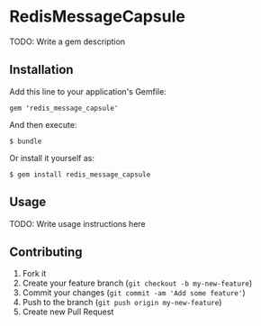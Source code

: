 # RedisMessageCapsule

TODO: Write a gem description

## Installation

Add this line to your application's Gemfile:

    gem 'redis_message_capsule'

And then execute:

    $ bundle

Or install it yourself as:

    $ gem install redis_message_capsule

## Usage

TODO: Write usage instructions here

## Contributing

1. Fork it
2. Create your feature branch (`git checkout -b my-new-feature`)
3. Commit your changes (`git commit -am 'Add some feature'`)
4. Push to the branch (`git push origin my-new-feature`)
5. Create new Pull Request
